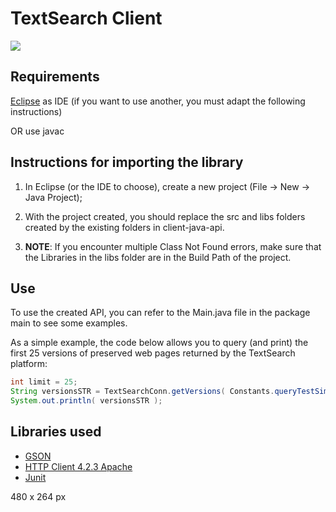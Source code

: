 
# TextSearch Client

<a href="http://gph.is/2ExA8Vm"><img src="http://gph.is/2ExA8Vm"></a>


## Requirements

[Eclipse](http://www.eclipse.org) as IDE (if you want to use another, you must adapt the following instructions)

OR use javac

## Instructions for importing the library

1. In Eclipse (or the IDE to choose), create a new project (File -> New -> Java Project);


2. With the project created, you should replace the src and libs folders created by the existing folders in client-java-api.
	
	
3. **NOTE**: If you encounter multiple Class Not Found errors, make sure that the Libraries in the libs folder are in the Build Path of the project.
	

## Use
 
To use the created API, you can refer to the Main.java file in the package main to see some examples.

As a simple example, the code below allows you to query (and print) the first 25 versions of preserved web pages returned by the TextSearch platform:

```java
int limit = 25;
String versionsSTR = TextSearchConn.getVersions( Constants.queryTestSimple , 0 , limit );
System.out.println( versionsSTR );
```

## Libraries used 

* [GSON](http://code.google.com/p/google-gson/)
* [HTTP Client 4.2.3 Apache](http://hc.apache.org/downloads.cgi)
* [Junit](https://github.com/junit-team/junit)


480 x 264 px
